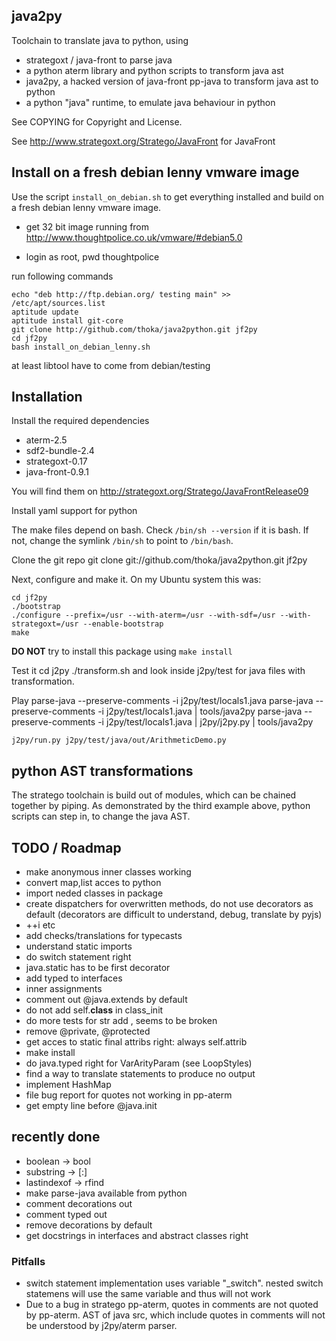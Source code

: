 ## java2py

Toolchain to translate java to python, using

* strategoxt / java-front to parse java
* a python aterm library and python scripts to transform java ast
* java2py, a hacked version of java-front pp-java to transform java ast to python
* a python "java" runtime, to emulate java behaviour in python

See COPYING for Copyright and License.

See http://www.strategoxt.org/Stratego/JavaFront for JavaFront

## Install on a fresh debian lenny vmware image

Use the script `install_on_debian.sh` to get everything installed and build on
a fresh debian lenny vmware image.

- get 32 bit image running from http://www.thoughtpolice.co.uk/vmware/#debian5.0

- login as root, pwd thoughtpolice

run following commands

    echo "deb http://ftp.debian.org/ testing main" >> /etc/apt/sources.list
    aptitude update
    aptitude install git-core
    git clone http://github.com/thoka/java2python.git jf2py
    cd jf2py
    bash install_on_debian_lenny.sh

at least libtool have to come from debian/testing

## Installation

Install the required dependencies

- aterm-2.5
- sdf2-bundle-2.4
- strategoxt-0.17
- java-front-0.9.1

You will find them on http://strategoxt.org/Stratego/JavaFrontRelease09

Install yaml support for python

The make files depend on bash. Check `/bin/sh --version`
if it is bash. If not, change the symlink  `/bin/sh` to point to `/bin/bash`.

Clone the git repo
    git clone git://github.com/thoka/java2python.git jf2py

Next, configure and make it.
On my Ubuntu system this was:

    cd jf2py
    ./bootstrap
    ./configure --prefix=/usr --with-aterm=/usr --with-sdf=/usr --with-strategoxt=/usr --enable-bootstrap
    make

__DO NOT__ try to install this package using `make install`

Test it
   cd j2py
   ./transform.sh
and look inside j2py/test for java files with transformation.


Play
    parse-java --preserve-comments -i j2py/test/locals1.java
    parse-java --preserve-comments -i j2py/test/locals1.java | tools/java2py
    parse-java --preserve-comments -i j2py/test/locals1.java | j2py/j2py.py | tools/java2py

    j2py/run.py j2py/test/java/out/ArithmeticDemo.py

## python AST transformations

The stratego toolchain is build out of modules, which can be chained together by piping.
As demonstrated by the third example above, python scripts can step in, to change the java AST.

## TODO / Roadmap

- make anonymous inner classes working
- convert map,list acces to python
- import neded classes in package
- create dispatchers for overwritten methods, do not use decorators as default
  (decorators are difficult to understand, debug, translate by pyjs)
- ++i etc
- add checks/translations for typecasts
- understand static imports
- do switch statement right
- java.static has to be first decorator
- add typed to interfaces
- inner assignments
- comment out @java.extends by default
- do not add self.__class__ in class_init
- do more tests for str add , seems to be broken
- remove @private, @protected
- get acces to static final attribs right: always self.attrib
- make install
- do java.typed right for VarArityParam (see LoopStyles)
- find a way to translate statements to produce no output
- implement HashMap
- file bug report for quotes not working in pp-aterm
- get empty line before @java.init

## recently done
+ boolean -> bool
+ substring -> [:]
+ lastindexof -> rfind
+ make parse-java available from python
+ comment decorations out
+ comment typed out
+ remove decorations by default
+ get docstrings in interfaces and abstract classes right

### Pitfalls

- switch statement implementation uses variable "_switch".
  nested switch statemens will use the same variable and thus will not work
- Due to a bug in stratego pp-aterm, quotes in comments are not quoted by pp-aterm.
  AST of java src, which include quotes in comments will not be understood by j2py/aterm parser.
